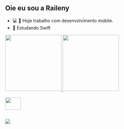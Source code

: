 ## Oie eu sou a Raileny 

- 💻 📱 Hoje trabalho com desenvolvimento mobile.
- 📖 Estudando Swift

<div>
  <a href="https://github.com/raideluz">
  <img height = "180em" src = "https://github-readme-stats.vercel.app/api?username=raideluz&show_icons=true&theme=radical&include_all_commits=true&count_private=true" />
  <img height = "180em" src = "https://github-readme-stats.vercel.app/api/top-langs/?username=raideluz&layout=compact&langs_count=7&theme=radical" />
</div>
  
  <div style = "display: inline_block"> <br>
    <img align = "center" height = "40" width = "50" src="https://cdn.jsdelivr.net/gh/devicons/devicon/icons/swift/swift-original.svg" />
 </div>
  
  ##
  
  <div> 
    <a href="https://www.linkedin.com/in/raileny-santana-lima-dev/" target="_blank"> <img src = "https://img.shields.io/badge/LinkedIn-0077B5?style=for-the-badge&logo=linkedin&logoColor=white""target =" _ blank "                        </a>     
 
  </div>   
